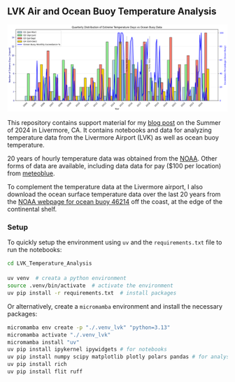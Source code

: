 ## LVK Air and Ocean Buoy Temperature Analysis

![Quarterly temperatures with ocean buoy data](plots/temps_quarterly_w_ocean_buoy.png)

This repository contains support material for my [blog post](https://jdsalmonson.github.io/livermore-summer-2024/) on the Summer of 2024 in Livermore, CA.  It contains notebooks and data for analyzing temperature data from the Livermore Airport (LVK) as well as ocean buoy temperature.  

20 years of hourly temperature data was obtained from the [NOAA](https://www.ncei.noaa.gov/access/search/data-search/local-climatological-data-v2?bbox=37.740,-121.823,37.612,-121.695&pageNum=2&dataTypes=HourlyDryBulbTemperature&dataTypes=HourlyWetBulbTemperature&dataTypes=MonthlyMaximumTemperature&dataTypes=MonthlyMeanTemperature&dataTypes=MonthlyMinimumTemperature&startDate=2024-01-01T00:00:00&endDate=2024-10-01T23:59:59).  Other forms of data are available, including data data for pay ($100 per location) from [meteoblue](https://www.meteoblue.com/en/weather/historyclimate/weatherarchive/livermore-municipal-airport_united-states_5367403?fcstlength=1y&year=2024&month=10).

To complement the temperature data at the Livermore airport, I also download the ocean surface temperature data over the last 20 years from the [NOAA webpage for ocean buoy 46214](https://www.ndbc.noaa.gov/station_page.php?station=46214) off the coast, at the edge of the continental shelf.

### Setup

To quickly setup the environment using `uv` and the `requirements.txt` file to run the notebooks:
```bash
cd LVK_Temperature_Analysis

uv venv  # creata a python environment
source .venv/bin/activate  # activate the environment
uv pip install -r requirements.txt  # install packages
```

Or alternatively, create a `micromamba` environment and install the necessary packages:
```bash
micromamba env create -p "./.venv_lvk" "python=3.13"
micromamba activate "./.venv_lvk"
micromamba install "uv"
uv pip install ipykernel ipywidgets # for notebooks
uv pip install numpy scipy matplotlib plotly polars pandas # for analysis
uv pip install rich
uv pip install flit ruff
```

